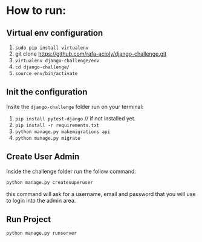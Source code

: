# How to run:

## Virtual env configuration

1. `sudo pip install virtualenv`
2. git clone https://github.com/rafa-acioly/django-challenge.git
3. `virtualenv django-challenge/env`
4. `cd django-challenge/`
5. `source env/bin/activate`

## Init the configuration
Insite the `django-challenge` folder run on your terminal:

1. `pip install pytest-django` // if not installed yet.
2. `pip install -r requirements.txt`
3. `python manage.py makemigrations api`
4. `python manage.py migrate`

## Create User Admin

Inside the challenge folder run the follow command:

```sh
python manage.py createsuperuser
```

this command will ask for a username, email and password that you will use to login into the admin area.

## Run Project

`python manage.py runserver`
